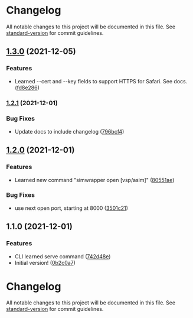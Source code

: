 # Changelog

All notable changes to this project will be documented in this file. See [standard-version](https://github.com/conventional-changelog/standard-version) for commit guidelines.

## [1.3.0](https://github.com/simwrapper/simwrapper-python-tools/compare/v1.2.1...v1.3.0) (2021-12-05)


### Features

* Learned --cert and --key fields to support HTTPS for Safari. See docs. ([fd8e286](https://github.com/simwrapper/simwrapper-python-tools/commit/fd8e2864e31de71e1fb27a750dcd6ad1ef64a71d))

### [1.2.1](https://github.com/simwrapper/simwrapper-python-tools/compare/v1.2.0...v1.2.1) (2021-12-01)


### Bug Fixes

* Update docs to include changelog ([796bcf4](https://github.com/simwrapper/simwrapper-python-tools/commit/796bcf4458e3d78b084642587c369f6740548ba2))

## [1.2.0](https://github.com/simwrapper/simwrapper-python-tools/compare/v1.1.0...v1.2.0) (2021-12-01)


### Features

* Learned new command "simwrapper open [vsp/asim]" ([80551ae](https://github.com/simwrapper/simwrapper-python-tools/commit/80551ae95d6d68166ef064b405c080220824d6b7))


### Bug Fixes

* use next open port, starting at 8000 ([3501c21](https://github.com/simwrapper/simwrapper-python-tools/commit/3501c21b249121d951a10e03b05da77613846645))

## 1.1.0 (2021-12-01)


### Features

* CLI learned serve command ([742d48e](https://github.com/simwrapper/simwrapper-python-tools/commit/742d48ea68fdf63d695239f0a33121e1a35db34c))
* Initial version! ([0b2c0a7](https://github.com/simwrapper/simwrapper-python-tools/commit/0b2c0a7b03f929aed2f35d720df5190a0b6b94b9))

# Changelog

All notable changes to this project will be documented in this file. See [standard-version](https://github.com/conventional-changelog/standard-version) for commit guidelines.
